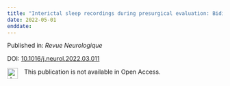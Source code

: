 ```yaml
---
title: "Interictal sleep recordings during presurgical evaluation: Bidirectional perspectives on sleep related network functioning"
date: 2022-05-01
enddate:
---
```


Published in: *Revue Neurologique*

DOI: [10.1016/j.neurol.2022.03.011](https://doi.org/10.1016/j.neurol.2022.03.011)

<img src="https://upload.wikimedia.org/wikipedia/commons/thumb/0/0e/Closed_Access_logo_transparent.svg/1200px-Closed_Access_logo_transparent.svg.png" alt="drawing" width="25" align="left"/> &nbsp;&nbsp;&nbsp;This publication is not available in Open Access.


